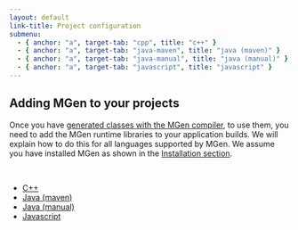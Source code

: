 ```yaml
---
layout: default
link-title: Project configuration
submenu:
  - { anchor: "a", target-tab: "cpp", title: "c++" }
  - { anchor: "a", target-tab: "java-maven", title: "java (maven)" }
  - { anchor: "a", target-tab: "java-manual", title: "java (manual)" }
  - { anchor: "a", target-tab: "javascript", title: "javascript" }
---
```


## Adding MGen to your projects

Once you have [generated classes with the MGen compiler](index_c_Generating_code.html), to use them, you need to add the MGen runtime libraries to your application builds. We will explain how to do this for all languages supported by MGen. We assume you have installed MGen as shown in the [Installation section](index_e1_Installation.html).

<div class="tabs"><a name="a">&nbsp;</a> 
  <ul>
      <li>
          <a tab-id="cpp" href="{{ site.baseurl }}/project_configuration_tabs/cpp.html">C++</a>
      </li>
      <li>
          <a tab-id="java-maven" href="{{ site.baseurl }}/project_configuration_tabs/java_maven.html">Java (maven)</a>
      </li>
      <li>
          <a tab-id="java-manual" href="{{ site.baseurl }}/project_configuration_tabs/java_manual.html">Java (manual)</a>
      </li>
      <li>
          <a tab-id="javascript" href="{{ site.baseurl }}/project_configuration_tabs/javascript.html">Javascript</a>
      </li>
  </ul>
</div>


